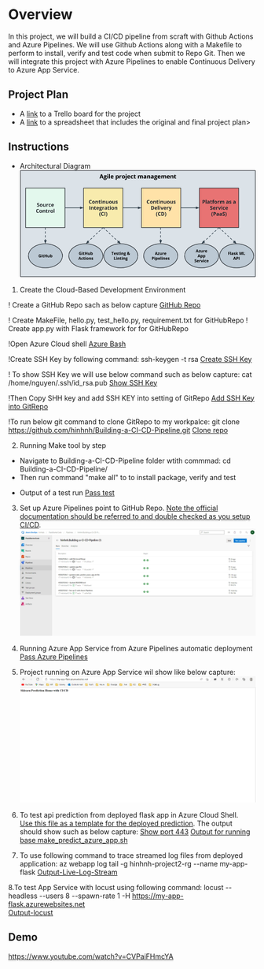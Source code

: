 # Overview

In this project, we will build  a CI/CD  pipeline from  scraft with  Github Actions and  Azure Pipelines. We will use Github Actions along with a Makefile to perform  to install, verify and test code when submit to Repo Git. Then we will integrate this project with Azure Pipelines to enable Continuous Delivery to Azure App Service.

## Project Plan

* A [link](https://trello.com/b/0loSqcDf/building-a-ci-cd-pipeline) to a Trello board for the project
* A [link](Plan-Project-CI-CD-Worksheet.xlsx) to a spreadsheet that includes the original and final project plan>

## Instructions

* Architectural Diagram 
![Architectural Diagram](Architectural-Diagram.png)


1. Create the Cloud-Based Development Environment

! Create a GitHub Repo sach as below capture
[GitHub Repo](Create-GitHub-Repo.jpg)

! Create  MakeFile, hello.py, test_hello.py, requirement.txt for GitHubRepo
! Create app.py with Flask framework for for GitHubRepo

!Open Azure Cloud shell
[Azure Bash](Output_open_cloud_shell.jpg)

!Create SSH Key by following command: ssh-keygen -t rsa
[Create SSH Key](Output_create-ssh-key.jpg)

! To show SSH Key we will use below command such as below capture: cat /home/nguyen/.ssh/id_rsa.pub
[Show SSH Key](New%20SSH%20Key.png)

!Then Copy SHH key and add SSH KEY into setting of GitRepo
[Add SSH Key into GitRepo](Oupt-add-ssh-keys-into-Git-setting.jpg)

!To run below git command to clone GitRepo to my workpalce: git clone https://github.com/hinhnh/Building-a-CI-CD-Pipeline.git
 [Clone repo](Output_clone-project-code-by-ssh-key.jpg)

2. Running Make tool by step
 - Navigate to Building-a-CI-CD-Pipeline folder wtith commmad: cd Building-a-CI-CD-Pipeline/
 - Then run command "make all" to to install package, verify and test 
 * Output of a test run
 [Pass test](Output-Test-Pass.jpg)

3. Set up Azure Pipelines point to GitHub Repo.  [Note the official documentation should be referred to and double checked as you setup CI/CD](https://docs.microsoft.com/en-us/azure/devops/pipelines/ecosystems/python-webapp?view=azure-devops).
![Azure Pipelines](Output-Azure-Pipelines.jpg)

4. Running Azure App Service from Azure Pipelines automatic deployment
[Pass Azure Pipelines](Output-run-build-Azure-Pipelines-success.jpg)


5. Project running on Azure App Service wil show like below capture:
![Azure App](Output-run-app-service.jpg)


6. To test api prediction from deployed flask app in Azure Cloud Shell.  
 [Use this file as a template for the deployed prediction](https://github.com/udacity/nd082-Azure-Cloud-DevOps-Starter-Code/blob/master/C2-AgileDevelopmentwithAzure/project/starter_files/flask-sklearn/make_predict_azure_app.sh).
 The output should show such as below capture:
 [Show port 443](Output_show_port_443.jpg)
 [Output for running base make_predict_azure_app.sh](Output_show_port_443.jpg)

 7. To use following command to trace streamed log files from deployed application: az webapp log tail -g hinhnh-project2-rg --name my-app-flask
 [Output-Live-Log-Stream](Output-Live-Log-Stream.jpg)

 8.To test App Service with locust using following command:
  locust --headless --users 8 --spawn-rate 1 -H https://my-app-flask.azurewebsites.net		
  [Output-locust](Output-locust.jpg)


## Demo 

https://www.youtube.com/watch?v=CVPaiFHmcYA



